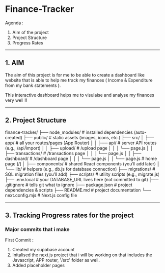 # Finance-Tracker

Agenda :

1. Aim of the project
2. Project Structure
3. Progress Rates

---

## 1. AIM

The aim of this project is for me to be able to create a dashboard like website that is able to help me track my finances ( Income & Expenditure from my bank statements ).

This interactive dashboard helps me to visulaise and analyse my finances very well !!

---

## 2. Project Structure

finance-tracker/
├── node_modules/ # installed dependencies (auto-created)
├── public/ # static assets (images, icons, etc.)
├── src/
│ ├── app/ # all your routes/pages (App Router)
│ │ ├── api/ # server API routes (e.g., /api/import)
│ │ ├── upload/ # /upload page
│ │ │ └── page.js
│ │ ├── transactions/ # /transactions page
│ │ │ └── page.js
│ │ ├── dashboard/ # /dashboard page
│ │ │ └── page.js
│ │ └── page.js # home page (/)
│ ├── components/ # shared React components (you’ll add later)
│ └── lib/ # helpers (e.g., db.js for database connection)
├── migrations/ # SQL migration files (you’ll add)
├── scripts/ # utility scripts (e.g., migrate.js)
├── .env.local # your DATABASE_URL lives here (not committed to git)
├── .gitignore # tells git what to ignore
├── package.json # project dependencies & scripts
├── README.md # project documentation
└── next.config.mjs # Next.js config file

---

## 3. Tracking Progress rates for the project

### Major commits that i make

First Commit :

1. Created my supabase account
2. Initalised the next.js project that i will be working on that includes the Javascript, APP router, '/src' folder as well.
3. Added placeholder pages

